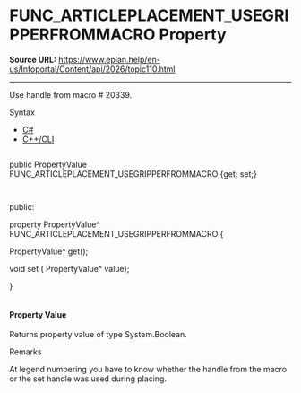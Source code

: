 # FUNC_ARTICLEPLACEMENT_USEGRIPPERFROMMACRO Property

**Source URL:** https://www.eplan.help/en-us/Infoportal/Content/api/2026/topic110.html

---

Use handle from macro # 20339.

Syntax

- [C#](#i-syntax-CS)
- [C++/CLI](#i-syntax-CPP2005)

```
```
public PropertyValue FUNC_ARTICLEPLACEMENT_USEGRIPPERFROMMACRO {get; set;}
```
```

```
```
public:

property PropertyValue^ FUNC_ARTICLEPLACEMENT_USEGRIPPERFROMMACRO {

   PropertyValue^ get();

   void set (    PropertyValue^ value);

}
```
```

#### Property Value

Returns property value of type System.Boolean.

Remarks

At legend numbering you have to know whether the handle from the macro or the set handle was used during placing.

